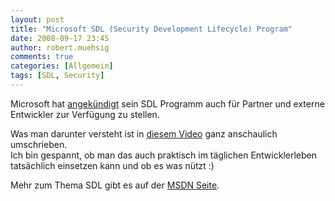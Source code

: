 ```yaml
---
layout: post
title: "Microsoft SDL (Security Development Lifecycle) Program"
date: 2008-09-17 23:45
author: robert.muehsig
comments: true
categories: [Allgemein]
tags: [SDL, Security]
---
```

<p>Microsoft hat <a href="http://msdn.microsoft.com/en-us/security/cc967276.aspx">angekündigt</a> sein SDL Programm auch für Partner und externe Entwickler zur Verfügung zu stellen.</p> <p>Was man darunter versteht ist in <a href="http://download.microsoft.com/download/1/5/0/150636A9-9EA8-4D00-9E6B-2723F4C188B4/Microsoft%20SDL%20Threat%20Modeling%20Tool.wmv">diesem Video</a> ganz anschaulich umschrieben.<br>Ich bin gespannt, ob man das auch praktisch im täglichen Entwicklerleben tatsächlich einsetzen kann und ob es was nützt :)</p> <p>Mehr zum Thema SDL gibt es auf der <a href="http://msdn.microsoft.com/en-us/security/cc448177.aspx">MSDN Seite</a>.</p>
